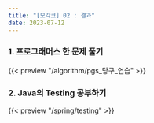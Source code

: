 ```yaml
---
title: "[모각코] 02 : 결과"
date: 2023-07-12
---
```


### 1. 프로그래머스 한 문제 풀기

{{< preview "/algorithm/pgs_당구_연습" >}}

### 2. Java의 Testing 공부하기

{{< preview "/spring/testing" >}}
